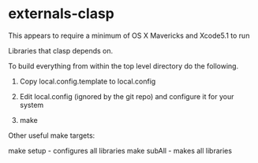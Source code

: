 externals-clasp
===============

This appears to require a minimum of OS X Mavericks and Xcode5.1 to run


Libraries that clasp depends on.

To build everything from within the top level directory do the following.

1) Copy local.config.template to local.config

2) Edit local.config (ignored by the git repo) and configure it for your system

3) make


Other useful make targets:

make setup - configures all libraries
make subAll - makes all libraries


